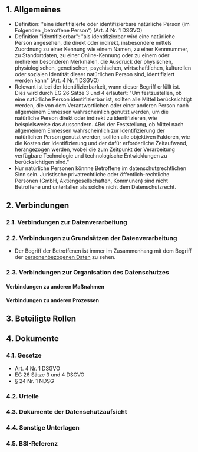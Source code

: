 ## 1. Allgemeines
- Definition: "eine identifizierte oder identifizierbare natürliche Person (im Folgenden „betroffene Person“) (Art. 4 Nr. 1 DSGVO)
- Definition "identifizierbar": "als identifizierbar wird eine natürliche Person angesehen, die direkt oder indirekt, insbesondere mittels Zuordnung zu einer Kennung wie einem Namen, zu einer Kennnummer, zu Standortdaten, zu einer Online-Kennung oder zu einem oder mehreren besonderen Merkmalen, die Ausdruck der physischen, physiologischen, genetischen, psychischen, wirtschaftlichen, kulturellen oder sozialen Identität dieser natürlichen Person sind, identifiziert werden kann" (Art. 4 Nr. 1 DSGVO)
- Relevant ist bei der Identifizierbarkeit, wann dieser Begriff erfüllt ist. Dies wird durch EG 26 Sätze 3 und 4 erläutert: "Um festzustellen, ob eine natürliche Person identifizierbar ist, sollten alle Mittel berücksichtigt werden, die von dem Verantwortlichen oder einer anderen Person nach allgemeinem Ermessen wahrscheinlich genutzt werden, um die natürliche Person direkt oder indirekt zu identifizieren, wie beispielsweise das Aussondern. 4Bei der Feststellung, ob Mittel nach allgemeinem Ermessen wahrscheinlich zur Identifizierung der natürlichen Person genutzt werden, sollten alle objektiven Faktoren, wie die Kosten der Identifizierung und der dafür erforderliche Zeitaufwand, herangezogen werden, wobei die zum Zeitpunkt der Verarbeitung verfügbare Technologie und technologische Entwicklungen zu berücksichtigen sind." 
- Nur natürliche Personen könnne Betroffene im datenschutzrechtlichen Sinn sein. Juristische privatrechtliche oder öffentlich-rechtliche Personen (GmbH, Aktiengesellschaften, Kommunen) sind nicht Betroffene und unterfallen als solche nicht dem Datenschutzrecht.
## 2. Verbindungen
### 2.1. Verbindungen zur Datenverarbeitung
### 2.2. Verbindungen zu Grundsätzen der Datenverarbeitung
- Der Begriff der Betroffenen ist immer im Zusammenhang mit dem Begriff der [personenbezogenen Daten](../Datenverarbeitung/Personenbezogene-Daten.md) zu sehen.
### 2.3. Verbindungen zur Organisation des Datenschutzes
#### Verbindungen zu anderen Maßnahmen
#### Verbindungen zu anderen Prozessen
## 3. Beteiligte Rollen
## 4. Dokumente
### 4.1. Gesetze
- Art. 4 Nr. 1 DSGVO
- EG 26 Sätze 3 und 4 DSGVO
- § 24 Nr. 1 NDSG
### 4.2. Urteile
### 4.3. Dokumente der Datenschutzaufsicht
### 4.4. Sonstige Unterlagen
### 4.5. BSI-Referenz

